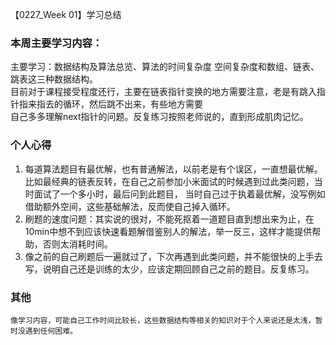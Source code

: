 【0227_Week 01】学习总结

### 本周主要学习内容：
  主要学习：数据结构及算法总览、算法的时间复杂度 空间复杂度和数组、链表、跳表这三种数据结构。  
  目前对于课程接受程度还行，主要在链表指针变换的地方需要注意，老是有跳入指针指来指去的循环，然后跳不出来，有些地方需要  
  自己多多理解next指针的问题。反复练习按照老师说的，直到形成肌肉记忆。
### 个人心得
  1. 每道算法题目有最优解，也有普通解法，以前老是有个误区，一直想最优解。  
    比如最经典的链表反转，在自己之前参加小米面试的时候遇到过此类问题，当时面试了一个多小时，最后问到此题目，
    当时自己过于执着最优解，没写例如借助额外空间，这些基础解法，反而使自己掉入循环。
  2. 刷题的速度问题：其实说的很对，不能死抠着一道题目直到想出来为止，在10min中想不到应该快速看题解借鉴别人的解法，举一反三，这样才能提供帮助，否则太消耗时间。
  3. 像之前的自己刷题后一遍就过了，下次再遇到此类问题，并不能很快的上手去写，说明自己还是训练的太少，应该定期回顾自己之前的题目。反复练习。
### 其他
    像学习内容，可能自己工作时间比较长，这些数据结构等相关的知识对于个人来说还是太浅，暂时没遇到任何困难。    
